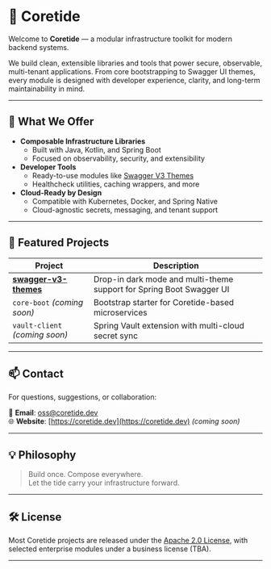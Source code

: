 # 🌊 Coretide

Welcome to **Coretide** — a modular infrastructure toolkit for modern backend systems.

We build clean, extensible libraries and tools that power secure, observable, multi-tenant applications. From core bootstrapping to Swagger UI themes, every module is designed with developer experience, clarity, and long-term maintainability in mind.

---

## 🔧 What We Offer

- **Composable Infrastructure Libraries**
  - Built with Java, Kotlin, and Spring Boot
  - Focused on observability, security, and extensibility
- **Developer Tools**
  - Ready-to-use modules like [Swagger V3 Themes](https://github.com/coretide/swagger-v3-themes)
  - Healthcheck utilities, caching wrappers, and more
- **Cloud-Ready by Design**
  - Compatible with Kubernetes, Docker, and Spring Native
  - Cloud-agnostic secrets, messaging, and tenant support

---

## 🚀 Featured Projects

| Project | Description |
|--------|-------------|
| [**swagger-v3-themes**](https://github.com/coretide/swagger-v3-themes) | Drop-in dark mode and multi-theme support for Spring Boot Swagger UI |
| `core-boot` *(coming soon)* | Bootstrap starter for Coretide-based microservices |
| `vault-client` *(coming soon)* | Spring Vault extension with multi-cloud secret sync |

---

## 📫 Contact

For questions, suggestions, or collaboration:

📩 **Email**: [oss@coretide.dev](mailto:oss@coretide.dev)  
🌐 **Website**: [https://coretide.dev](https://coretide.dev) *(coming soon)*

---

## 💡 Philosophy

> Build once. Compose everywhere.  
> Let the tide carry your infrastructure forward.

---

## 🛠️ License

Most Coretide projects are released under the [Apache 2.0 License](https://www.apache.org/licenses/LICENSE-2.0), with selected enterprise modules under a business license (TBA).

---
